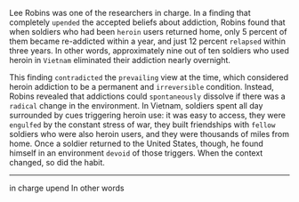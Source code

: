 Lee Robins was one of the researchers in charge. In a finding that
completely `upended` the accepted beliefs about addiction, Robins
found that when soldiers who had been `heroin` users returned home,
only 5 percent of them became re-addicted within a year, and just 12
percent `relapsed` within three years. In other words, approximately
nine out of ten soldiers who used heroin in `Vietnam` eliminated their
addiction nearly overnight.

This finding `contradicted` the `prevailing` view at the time, which
considered heroin addiction to be a permanent and `irreversible`
condition. Instead, Robins revealed that addictions could
`spontaneously` dissolve if there was a `radical` change in the
environment. In Vietnam, soldiers spent all day surrounded by cues
triggering heroin use: it was easy to access, they were `engulfed` by the
constant stress of war, they built friendships with `fellow` soldiers who
were also heroin users, and they were thousands of miles from home.
Once a soldier returned to the United States, though, he found himself
in an environment `devoid` of those triggers. When the context
changed, so did the habit.

---
in charge
upend
In other words
